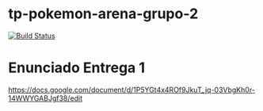 # tp-pokemon-arena-grupo-2

[![Build Status](https://travis-ci.com/algo2-unsam/tp-pokemon-2017-grupo-7.svg?token=fNfFUb5dkXpfuxxBzynn&branch=master)](https://travis-ci.com/algo2-unsam/tp-pokemon-2017-grupo-7)

# Enunciado Entrega 1

https://docs.google.com/document/d/1P5YGt4x4ROf9JkuT_jq-03VbgKh0r-14WWYGABJgf38/edit
